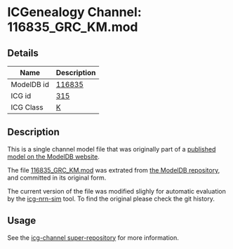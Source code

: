 # ICGenealogy Channel: 116835\_GRC\_KM.mod

## Details

Name | Description
---- | -----------
ModelDB id | [116835](http://senselab.med.yale.edu/ModelDB/ShowModel.cshtml?model=116835)
ICG id | [315](http://icg.neurotheory.ox.ac.uk/channels/1/315)
ICG Class | [K](http://icg.neurotheory.ox.ac.uk/channels/1)

## Description

This is a single channel model file that was originally part of a [published model on the ModelDB website](http://senselab.med.yale.edu/ModelDB/ShowModel.cshtml?model=116835).


The file [116835\_GRC\_KM.mod](116835_GRC_KM.mod) was extrated from [the ModelDB repository](http://senselab.med.yale.edu/ModelDB/ShowModel.cshtml?model=116835), and committed in its original form.

The current version of the file was modified slighly for automatic evaluation by the [icg-nrn-sim](https://github.com/icgenealogy/icg-nrn-sim) tool. To find the original please check the git history.


## Usage

See the [icg-channel super-repository](https://github.com/icgenealogy/icg-channels) for more information.